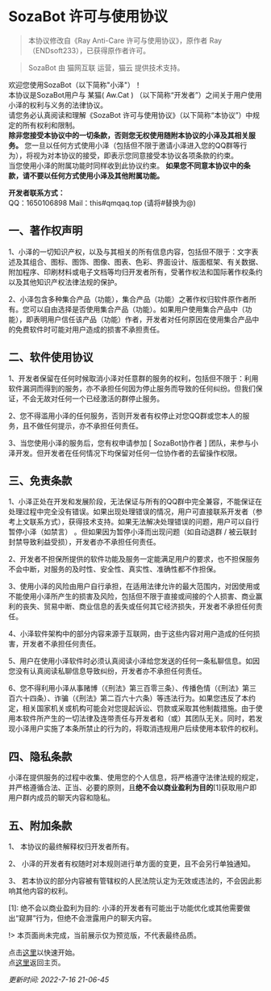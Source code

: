 # SozaBot 许可与使用协议  

> 本协议修改自《Ray Anti-Care 许可与使用协议》，原作者 Ray（ENDsoft233），已获得原作者许可。  

> SozaBot 由 猫网互联 运营，猫云 提供技术支持。

欢迎您使用SozaBot（以下简称"小泽"）！  
本协议是SozaBot用户与 某猫( Aw.Cat ) （以下简称“开发者”）之间关于用户使用小泽的权利与义务的法律协议。  
请您务必认真阅读和理解《SozaBot 许可与使用协议》（以下简称“本协议”）中规定的所有权利和限制。  
**除非您接受本协议中的一切条款，否则您无权使用随附本协议的小泽及其相关服务。**
您一旦以任何方式使用小泽（包括但不限于邀请小泽进入您的QQ群等行为），将视为对本协议的接受，即表示您同意接受本协议各项条款的约束。  
当您使用小泽的附属功能时同样收到此协议约束。
**如果您不同意本协议中的条款，请不要以任何方式使用小泽及其他附属功能。**  

**开发者联系方式：**  
QQ：1650106898  Mail：this#qmqaq.top (请将#替换为@)

## 一、著作权声明  

1、小泽的一切知识产权，以及与其相关的所有信息内容，包括但不限于：文字表述及其组合、图标、图饰、图像、图表、色彩、界面设计、版面框架、有关数据、附加程序、印刷材料或电子文档等均归开发者所有，受著作权法和国际著作权条约以及其他知识产权法律法规的保护。  

2、小泽包含多种集合产品（功能），集合产品（功能）之著作权归软件原作者所有。您可以自由选择是否使用集合产品（功能）。如果用户使用集合产品中（功能），即表明用户信任该产品（功能）作者，开发者对任何原因在使用集合产品中的免费软件时可能对用户造成的损害不承担责任。  

## 二、软件使用协议

1、开发者保留在任何时候取消小泽对任意群的服务的权利，包括但不限于：利用软件漏洞而得到的服务，亦不承担任何因为停止服务而导致的任何纠纷。但我们保证，不会无故对任何一个已经激活的群停止服务。

2、您不得滥用小泽的任何服务，否则开发者有权停止对您QQ群或您本人的服务，且不做任何提示，亦不承担任何责任。  

3、当您使用小泽的服务后，您有权申请参加 [ SozaBot协作者 ] 团队，来参与小泽开发。但开发者在任何情况下均保留对任何一位协作者的去留操作权限。  

## 三、免责条款  

1、小泽正处在开发和发展阶段，无法保证与所有的QQ群中完全兼容，不能保证在处理过程中完全没有错误。如果出现处理错误的情况，用户可直接联系开发者（参考上文联系方式），获得技术支持。如果无法解决处理错误的问题，用户可以自行暂停小泽（如禁言） 。但如果因为暂停小泽而出现问题（如自动退群 / 被云联封封禁导致利益受损），开发者亦不承担任何责任。

2、开发者不担保所提供的软件功能及服务一定能满足用户的要求，也不担保服务不会中断，对服务的及时性、安全性、真实性、准确性都不作担保。  

3、使用小泽的风险由用户自行承担，在适用法律允许的最大范围内，对因使用或不能使用小泽所产生的损害及风险，包括但不限于直接或间接的个人损害、商业赢利的丧失、贸易中断、商业信息的丢失或任何其它经济损失，开发者不承担任何责任。  

4、小泽软件架构中的部分内容来源于互联网，由于这些内容对用户造成的任何损害，开发者不承担任何责任。  

5、用户在使用小泽软件时必须认真阅读小泽给您发送的任何一条私聊信息。如因您没有认真阅读私聊信息导致纠纷，开发者亦不承担任何责任。  

6、您不得利用小泽从事赌博（《刑法》第三百零三条）、传播色情（《刑法》第三百六十四条）、诈骗（《刑法》第二百六十六条）等违法行为。如果您违反了本约定，相关国家机关或机构可能会对您提起诉讼、罚款或采取其他制裁措施。由于使用本软件所产生的一切法律及连带责任与开发者和（或）其团队无关。同时，若发现小泽用户实施了本条所禁止的行为的，将取消违规用户后续使用本软件的权利。  

## 四、隐私条款  

小泽在提供服务的过程中收集、使用您的个人信息，将严格遵守法律法规的规定，并严格遵循合法、正当、必要的原则，且**绝不会以商业盈利为目的**\[1\]获取用户即用户群内成员的聊天内容和隐私。  

## 五、附加条款  

1、 本协议的最终解释权归开发者所有。  

2、 小泽的开发者有权随时对本规则进行单方面的变更，且不会另行单独通知。  

3、 若本协议的部分内容被有管辖权的人民法院认定为无效或违法的，不会因此影响其他内容的权利。  

\[1\]: 绝不会以商业盈利为目的: 小泽的开发者有可能出于功能优化或其他需要做出“窥屏”行为，但绝不会泄露用户的聊天内容。  

!> 本页面尚未完成，当前展示仅为预览版，不代表最终品质。

点击[这里](./start.md)以快速开始。  
点[这里](./)返回主页。  

*更新时间: 2022-7-16 21-06-45*